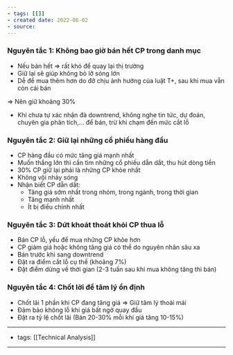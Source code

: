 ```yaml
---
- tags: [[]]
- created date: 2022-06-02
- source: 
---
```


### Nguyên tắc 1: Không bao giờ bán hết CP trong danh mục

-   Nếu bán hết ⇒ rất khó để quay lại thị trường
-   Giữ lại sẽ giúp không bỏ lỡ sóng lớn
-   Dễ để mua thêm hơn do đỡ chịu ảnh hưởng của luật T+, sau khi mua vẫn còn cái bán

⇒ Nên giữ khoảng 30%

-   Khi chưa tự xác nhận đà downtrend, không nghe tin tức, dự đoán, chuyên gia phân tích,... để bán, trừ khi chạm đến mức cắt lỗ

### Nguyên tắc 2: Giữ lại những cổ phiếu hàng đầu

-   CP hàng đầu có mức tăng giá mạnh nhất
-   Muốn thắng lớn thì cần tìm những cổ phiếu dẫn dắt, thu hút dòng tiền
-   30% CP giữ lại phải là những CP khỏe nhất
-   Không vội nhảy sóng
-   Nhận biết CP dẫn dắt:
    -   Tăng giá sớm nhất trong nhóm, trong ngành, trong thời gian
    -   Tăng mạnh nhất
    -   Ít bị điều chỉnh nhất

### Nguyên tắc 3: Dứt khoát thoát khỏi CP thua lỗ

-   Bán CP lỗ, yếu để mua những CP khỏe hơn
-   CP giảm giá hoặc không tăng giá có thể do nguyên nhân sâu xa
-   Bán trước khi sang downtrend
-   Đặt ra điểm cắt lỗ cụ thể (khoảng 7%)
-   Đặt điểm dừng về thời gian (2-3 tuần sau khi mua không tăng thì bán)

### Nguyên tắc 4: Chốt lời để tâm lý ổn định

-   Chốt lãi 1 phần khi CP đang tăng giá ⇒ Giữ tâm lý thoải mái
-   Đảm bảo không lỗ khi giá bất ngờ quay đầu
-   Đặt ra tỷ lệ chốt lãi (Bán 20-30% mỗi khi giá tăng 10-15%)

---
- tags: [[Technical Analysis]]
---